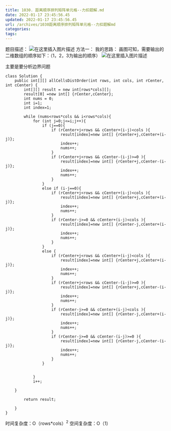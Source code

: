 ```yaml
---
title: 1030. 距离顺序排列矩阵单元格--力扣题解.md
date: 2022-01-17 23:45:56.45
updated: 2022-01-17 23:45:56.45
url: /archives/1030距离顺序排列矩阵单元格--力扣题解md
categories: 
tags: 
---
```


﻿题目描述：
![在这里插入图片描述](https://img-blog.csdnimg.cn/5307f4c3c0594dd695aeeac9986817f9.png?x-oss-process=image/watermark,type_d3F5LXplbmhlaQ,shadow_50,text_Q1NETiBA5bGx5Lit5pyJ5pyo,size_20,color_FFFFFF,t_70,g_se,x_16)
方法一：
我的思路：
画图可知，需要输出的二维数组的顺序如下：（1，2，3为输出的顺序）
![在这里插入图片描述](https://img-blog.csdnimg.cn/7312baa7396642afbb8fa7b28e717e06.png?x-oss-process=image/watermark,type_d3F5LXplbmhlaQ,shadow_50,text_Q1NETiBA5bGx5Lit5pyJ5pyo,size_20,color_FFFFFF,t_70,g_se,x_16)

主要是要分析边界问题

```
class Solution {
    public int[][] allCellsDistOrder(int rows, int cols, int rCenter, int cCenter) {
        int[][] result = new int[rows*cols][];
        result[0] =new int[] {rCenter,cCenter};
        int nums = 0;
        int i=1;
        int index=1;

        while (nums<rows*cols && i<rows*cols){
            for (int j=0;j<=i;j++){
                if (j==0){
                    if (rCenter+j<rows && cCenter+(i-j)<cols ){
                        result[index]=new int[] {rCenter+j,cCenter+(i-j)};
                        index++;
                        nums++;
                    }
                    if (rCenter+j<rows && cCenter-(i-j)>=0 ){
                        result[index]=new int[] {rCenter+j,cCenter-(i-j)};
                        index++;
                        nums++;
                    }
                }
                else if (i-j==0){
                    if (rCenter+j<rows && cCenter+(i-j)<cols ){
                        result[index]=new int[] {rCenter+j,cCenter+(i-j)};
                        index++;
                        nums++;
                    }
                    if (rCenter-j>=0 && cCenter+(i-j)<cols ){
                        result[index]=new int[] {rCenter-j,cCenter+(i-j)};
                        index++;
                        nums++;
                    }
                }
                else {
                    if (rCenter+j<rows && cCenter+(i-j)<cols ){
                        result[index]=new int[] {rCenter+j,cCenter+(i-j)};
                        index++;
                        nums++;
                    }
                    if (rCenter+j<rows && cCenter-(i-j)>=0 ){
                        result[index]=new int[] {rCenter+j,cCenter-(i-j)};
                        index++;
                        nums++;
                    }
                    if (rCenter-j>=0 && cCenter+(i-j)<cols ){
                        result[index]=new int[] {rCenter-j,cCenter+(i-j)};
                        index++;
                        nums++;
                    }
                    if (rCenter-j>=0 && cCenter-(i-j)>=0 ){
                        result[index]=new int[] {rCenter-j,cCenter-(i-j)};
                        index++;
                        nums++;
                    }
                }


            }
            i++;

    }

        return result;

    }
}
```
时间复杂度：O（rows*cols）<sup>2</sup>
空间复杂度：O（1）